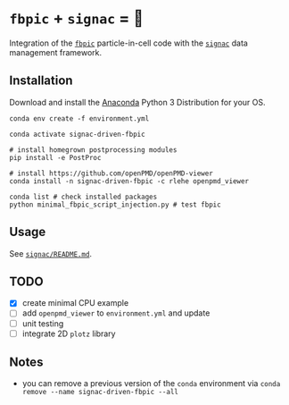 # `fbpic` + `signac` = 💓

Integration of the [`fbpic`](https://fbpic.github.io) particle-in-cell code with the [`signac`](https://signac.io) data management framework.

## Installation

Download and install the [Anaconda](https://www.anaconda.com) Python 3
Distribution for your OS.

```console
conda env create -f environment.yml

conda activate signac-driven-fbpic

# install homegrown postprocessing modules 
pip install -e PostProc

# install https://github.com/openPMD/openPMD-viewer
conda install -n signac-driven-fbpic -c rlehe openpmd_viewer

conda list # check installed packages
python minimal_fbpic_script_injection.py # test fbpic
```

## Usage

See [`signac/README.md`](https://github.com/berceanu/signac-driven-fbpic/blob/master/signac/README.md).

## TODO

- [X] create minimal CPU example
- [ ] add `openpmd_viewer` to `environment.yml` and update
- [ ] unit testing
- [ ] integrate 2D `plotz` library

## Notes

- you can remove a previous version of the `conda` environment via `conda remove --name signac-driven-fbpic --all`
